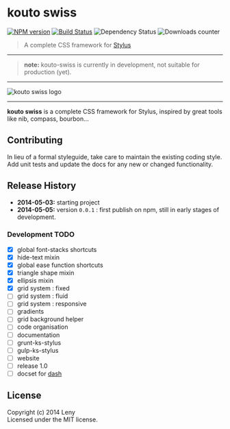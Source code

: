 # kouto swiss

[![NPM version](http://img.shields.io/npm/v/kouto-swiss.svg)](https://www.npmjs.org/package/kouto-swiss) [![Build Status](http://img.shields.io/travis/leny/kouto-swiss.svg)](https://travis-ci.org/leny/kouto-swiss) ![Dependency Status](https://david-dm.org/leny/kouto-swiss.svg) ![Downloads counter](http://img.shields.io/npm/dm/kouto-swiss.svg)

> A complete CSS framework for [Stylus](http://learnboost.github.io/stylus/)

* * *

> **note:** kouto-swiss is currently in development, not suitable for production (yet).

* * *

![kouto swiss logo](https://raw.githubusercontent.com/leny/kouto-swiss/master/Logo.png)

* * *

**kouto swiss** is a complete CSS framework for Stylus, inspired by great tools like nib, compass, bourbon…

## Contributing

In lieu of a formal styleguide, take care to maintain the existing coding style.  
Add unit tests and update the docs for any new or changed functionality.

## Release History

- **2014-05-03:** starting project
- **2014-05-05:** version `0.0.1` : first publish on npm, still in early stages of development.

### Development TODO

- [x] global font-stacks shortcuts
- [x] hide-text mixin
- [x] global ease function shortcuts
- [x] triangle shape mixin
- [x] ellipsis mixin
- [x] grid system : fixed
- [ ] grid system : fluid
- [ ] grid system : responsive
- [ ] gradients
- [ ] grid background helper
- [ ] code organisation
- [ ] documentation
- [ ] grunt-ks-stylus
- [ ] gulp-ks-stylus
- [ ] website
- [ ] release 1.0
- [ ] docset for [dash](http://kapeli.com/dash)

## License
Copyright (c) 2014 Leny  
Licensed under the MIT license.

